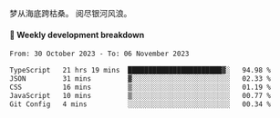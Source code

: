 梦从海底跨枯桑。
阅尽银河风浪。


#### 📝 Weekly development breakdown

<!--START_SECTION:waka-->

```txt
From: 30 October 2023 - To: 06 November 2023

TypeScript   21 hrs 19 mins  ███████████████████████▓░   94.98 %
JSON         31 mins         ▓░░░░░░░░░░░░░░░░░░░░░░░░   02.33 %
CSS          16 mins         ▒░░░░░░░░░░░░░░░░░░░░░░░░   01.19 %
JavaScript   10 mins         ▒░░░░░░░░░░░░░░░░░░░░░░░░   00.77 %
Git Config   4 mins          ░░░░░░░░░░░░░░░░░░░░░░░░░   00.34 %
```

<!--END_SECTION:waka-->



